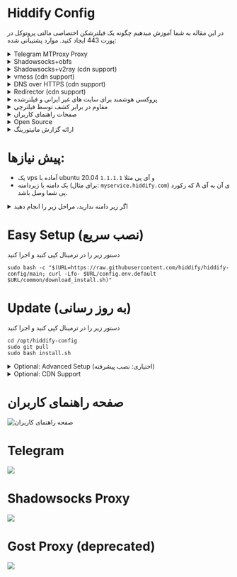 # Hiddify Config
در این مقاله به شما آموزش میدهیم چگونه یک فیلترشکن اختصاصی مالتی پروتوکل در پورت 443 ایجاد کنید.
موارد پشتیبانی شده:

<details markdown="1"> <summary>Telegram MTProxy Proxy</summary>
 
 پروکسی ایجاد شده یک پروکسی faketls هست که در صورتی که کلاینت غیر تلگرام به آن متصل شود سایت گوگل را نشان می‌دهد.

 `(faketls domain=mail.google.com)`
 
</details>
<details  markdown="1"> <summary>Shadowsocks+obfs </summary>
 
 پروکسی شدوساکس مشابه پروکسی تلگرام فوق، از faketls استفاده میکند تا ترافیک شدوساکس را پنهان کند.

 `faketls domain=www.google.com` 
 
</details>
<details markdown="1"> <summary>Shadowsocks+v2ray (cdn support)</summary>
 
 این پروکسی، از v2ray استفاده میکند و یک زیرمسیر از سایت که با tls و http2 فعال است استفاده میکند

</details>
<details markdown="1"> <summary>vmess (cdn support)</summary>

Same as v2ray

</details>
<details markdown="1"> <summary>DNS over HTTPS (cdn support)</summary>
 
 برای استفاده از DNS over HTTPS کافی است در مرورگر از dns زیر استفاده کنید:
 
 `https://yourdomain.com/yoursecret/dns/dns-query{?dns}`
 
</details>
<details markdown="1"> <summary>Redirector (cdn support)</summary> 
 
 نکته این امر آن است که برای مثال وقتی میخواهید پروکسی تلگرام یا پروکسی شدوساکس را از طریق برنامه های دیگر به اشتراک بگذارید امکان آن فراهم می شود. برای مثال اگر کانفیگ شدوساکس را به جای `fullURL` آن قرار دهید باعث میشود با کلیک بر روی این لینک، نرم افزار شدوساکس باز شده و پروکسی بر روی آن فعال شود.
 
 `https://yourdomain.com/yoursecret/redirect/fullURL` 
 
 به عنوان مثال:
 
 `https://yourdomain.com/yoursecret/redirect/ss://secret/` 
 
</details>
 <details  markdown="1"> <summary>پروکسی هوشمند برای سایت های غیر ایرانی و فیلترشده </summary>
 
 با استفاده از کلاینت کلش و کانفیگی که درست کردیم میتوانید در 3 مود به اینترنت وصل بشید. 

1-  روش اول فقط سایت فیلترشده را از فیلترشکن عبور دهد.

2- فقط سایت های ایرانی بدون فیلترشکن باز شود (پیشنهادی)

3- تمام سایت ها از فیلترشکن عبور کنند

</details>
 <details markdown="1"> <summary>مقاوم در برابر کشف توسط فیلترچی</summary>
 
 سعی شده جلوی حملات معمول به سرور گرفته شود و امکان شناسایی حداقل باشد با این وجود فراموش نکنید که سایر پورت ها به جز 22، 80 و 443 را غیر فعال کنید

</details>
 <details markdown="1"> <summary>صفحات راهنمای کاربران</summary> 
 
 ![صفحه راهنمای کاربران](https://user-images.githubusercontent.com/114227601/205199749-a3b93e75-7818-4deb-9924-706aef467f97.png)


</details>
<details markdown="1"> <summary>Open Source</summary> 

کلیه سورس کدها در [گیت هاب](https://github.com/hiddify/hiddify-config) 
</details>

<details markdown="1"> <summary>ارائه گزارش مانیتورینگ </summary>
نمایش میزان مصرف پروکسی و تعداد کاربران،  بر اساس،پروتوکل، شهر و اپراتور اینترنت با حفظ حریم خصوصی کاربران

از طریق لینک زیر میتوانید مشاهده کنید وضعیت سرور رو

`https://yourdomain.com/yoursecret/stats/` 

</details>

# پیش نیازها:
- یک vps آماده با ubuntu 20.04 و آی پی مثلا `1.1.1.1`
- یک دامنه یا زیردامنه (برای مثال: `myservice.hiddify.com`) که رکورد A ی آن به آی پی شما وصل باشد. 
<details markdown="1"><summary>اگر زیر دامنه ندارید، مراحل زیر را انجام دهید</summary>

1- وارد [این سایت](https://freedns.afraid.org/signup/?plan=starter) و یک یوزر بسازید (لازم نیست که اطلاعاتتان واقعی باشد فقط ایمیل باید درست باشد)

2- ایمیلی که به شما ارسال شده را اکتیو کنید

3- روی [این لینک](https://freedns.afraid.org/subdomain/edit.php?edit_domain_id=1184493) کلیک کنید و آی پی سرور را خود و نام مورد نظر را در آن قرار دهید.

4- زیر دامنه ایجاد شده را کپی کنید.
</details>

# Easy Setup (نصب سریع)

دستور زیر را در ترمینال کپی کنید و اجرا کنید

```
sudo bash -c "$(URL=https://raw.githubusercontent.com/hiddify/hiddify-config/main; curl -Lfo- $URL/config.env.default $URL/common/download_install.sh)"
```

# Update (به روز رسانی)
دستور زیر را در ترمینال کپی کنید و اجرا کنید
```
cd /opt/hiddify-config
sudo git pull
sudo bash install.sh
```

<details markdown="1"> <summary>Optional: Advanced Setup (اختیاری: نصب پیشرفته) </summary>

این قسمت برای افراد آشنا با کامپیوتر آماده شده است. میتوانید از آن صرفه نظر کنید.
```
cd /opt/
git clone https://github.com/hiddify/hiddify-config
cd hiddify-config
```
change the varibales in config.env
then run 
```
sudo bash install.sh
```
</details>



<details markdown="1"> <summary>Optional: CDN Support</summary>
       
       
برای سرعت بالاتر و گذر از اینترانت کافی است که یک دامنه خریداری کنید (برای مثال از 
[اینجا به قیمت 1 دلار](https://www.namecheap.com/promos/99-cent-domain-names/)
یا 
[اینجا رایگان](https://www.freenom.com/) 
       
- قبل از خرید دامنه ابتدا دامنه را چک کنید که در ابرآروان مورد پذیرش قرار دهد
- سپس یک اکانت در ابرآروان ایجاد کنید میتوانید با یک شماره خارجی اینکار را انجام دهید
- سپس nameserver بر روی دامنه ای که خریداری کرده اید را مطابق اعلامی ابرآروان پر کنید
- سپس روی زیر دامنه دلخواه، آی پی سرور را تنظیم کنید و تیک کلود سرویس  را تنظیم کنید و سپس به جای `myservice.hiddify.com`  زیردامنه جدید خود را تنظیم کنید. لازم است این زیر دامنه با دامنه ای که در بالا انتخاب کرده اید متفاوت باشد.
- سپس لینک زیر را با تغییر در نامه دامنه در مرورگر جهت مشاهده تنظیمات باز کنید.


در زیر توضیحات با تصویر نشان داده شده است.
       
       


 ### 2. Arvancloud setup

4. Log in to the Arvancloud account and add your domain.

```
Domain List > Add new domains
```

![Arvancloud dashboard > Add new domain](https://raw.githubusercontent.com/WeAreMahsaAmini/FreeInternet/main/protocols/media/arvanclound_adddomain.jpg 'Click on Add new domain')

Then:

- Enter your domain name
- Select Free plan
- Skip DNS Records
- Note the nameservers presented on the last step

![Add new domain > Nameservers](https://raw.githubusercontent.com/WeAreMahsaAmini/FreeInternet/main/protocols/media/arvanclound_nameservers.jpg 'Copy these nameservers')

- Go to your domain registrar (the website where you bought your domain, e.g. Godaddy, Namecheap, ...)
- Update the nameservers to the one you got in Arvancloud (after adding the domain).

After your domain nameservers changed successfully (depending on the registrar, it can take a few hours, but it's usually quite fast), your domain is now using Arvancloud DNS.

5. Connect your domain to your server's IP address using `A` records. Make sure the `Cloud Service` option is enabled for each record.
   ![Add new domain > Nameservers](https://raw.githubusercontent.com/WeAreMahsaAmini/FreeInternet/main/protocols/media/arvanclound_add_dns.jpg 'Enable cloud services')

6. Go to `HTTPS settings` on the navbar, select `Issue certificate`. It will take around 30 minutes for the certificate to be ready.

7. After the certificate is issued, enable the `Activate HTTPS` option.
   ![HTTPS Settings > Activate HTTPS](https://raw.githubusercontent.com/WeAreMahsaAmini/FreeInternet/main/protocols/media/arvanclound_https.jpg 'Enable cloud services')









توضیحات بخش CDN برگرفته از دوستان  
[FreeInternet](https://github.com/WeAreMahsaAmini/FreeInternet/tree/main/protocols/shadowsocks-v2ray-tls)
       


<!-- # اگر از ابرآروان استفاده میکنید
 به جای `CLOUD_PROVIDER` چهارم در فایل `config.env` عبارت `arvancloud.com` را قرار دهید. -->


</details>

# صفحه راهنمای کاربران
![صفحه راهنمای کاربران](https://user-images.githubusercontent.com/114227601/205199749-a3b93e75-7818-4deb-9924-706aef467f97.png)


# Telegram
<a href="https://portal.azure.com/#create/Microsoft.Template/uri/https%3A%2F%2Fraw.githubusercontent.com%2Fhiddify%2Fconfig%2Fmain%2Ftelegram%2Ftelegram-vm-azure-template.json" target="_blank"><img src="https://aka.ms/deploytoazurebutton"/></a>


# Shadowsocks Proxy

<a href="https://portal.azure.com/#create/Microsoft.Template/uri/https%3A%2F%2Fraw.githubusercontent.com%2Fhiddify%2Fconfig%2Fmain%2Fshadowsocks%2Fss-azure-template.json" target="_blank"><img src="https://aka.ms/deploytoazurebutton"/></a>



# Gost Proxy (deprecated)
<a href="https://portal.azure.com/#create/Microsoft.Template/uri/https%3A%2F%2Fraw.githubusercontent.com%2Fhiddify%2Fconfig%2Fmain%2Fgost%2Fgost-vm-azure-template.json" target="_blank"><img src="https://aka.ms/deploytoazurebutton"/></a>


